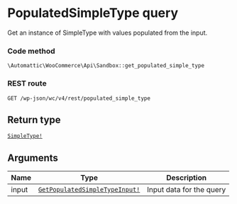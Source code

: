 # PopulatedSimpleType query

Get an instance of SimpleType with values populated from the input.

### Code method
`\Automattic\WooCommerce\Api\Sandbox::get_populated_simple_type`

### REST route
`GET /wp-json/wc/v4/rest/populated_simple_type`

## Return type
[`SimpleType!`](../ObjectTypes/SimpleType.md)

## Arguments

| Name | Type | Description |
|-|-|-|
input | [`GetPopulatedSimpleTypeInput!`](../InputTypes/GetPopulatedSimpleTypeInput.md) | Input data for the query
